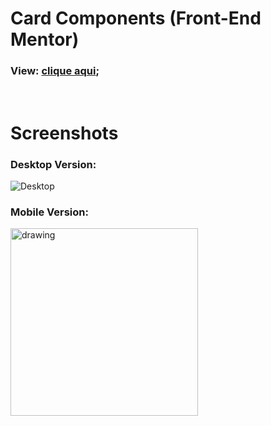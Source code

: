 # Card Components (Front-End Mentor)

### <b>View:</b> [clique aqui](https://henrilima.github.io/frontend-mentor.card-components/);
 
 <br/>

 # Screenshots

### Desktop Version:

 ![Desktop](https://i.imgur.com/o5tZcKF.png)

### Mobile Version:

<img src="https://i.imgur.com/mBoTSK5.png" alt="drawing" width="300"/>
